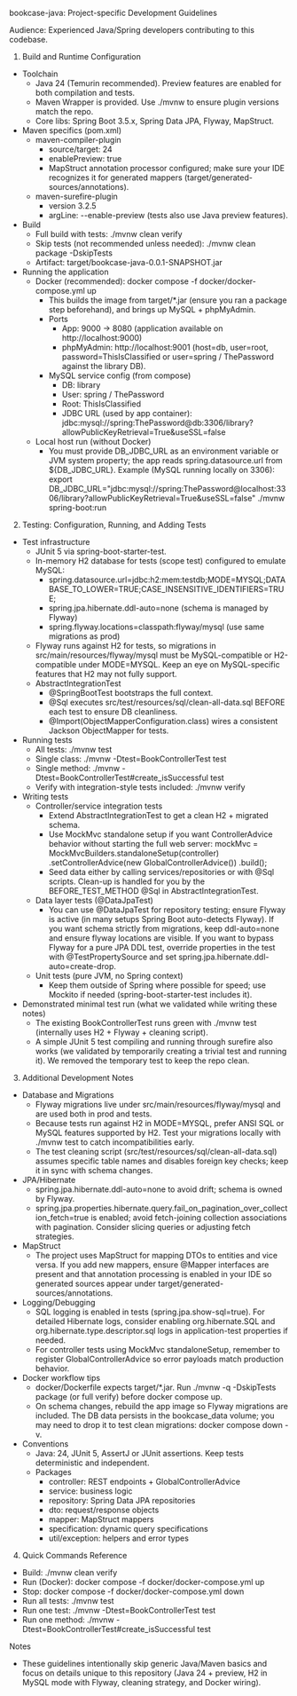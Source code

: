 bookcase-java: Project-specific Development Guidelines

Audience: Experienced Java/Spring developers contributing to this codebase.

1. Build and Runtime Configuration
- Toolchain
  - Java 24 (Temurin recommended). Preview features are enabled for both compilation and tests.
  - Maven Wrapper is provided. Use ./mvnw to ensure plugin versions match the repo.
  - Core libs: Spring Boot 3.5.x, Spring Data JPA, Flyway, MapStruct.
- Maven specifics (pom.xml)
  - maven-compiler-plugin
    - source/target: 24
    - enablePreview: true
    - MapStruct annotation processor configured; make sure your IDE recognizes it for generated mappers (target/generated-sources/annotations).
  - maven-surefire-plugin
    - version 3.2.5
    - argLine: --enable-preview (tests also use Java preview features).
- Build
  - Full build with tests: ./mvnw clean verify
  - Skip tests (not recommended unless needed): ./mvnw clean package -DskipTests
  - Artifact: target/bookcase-java-0.0.1-SNAPSHOT.jar
- Running the application
  - Docker (recommended): docker compose -f docker/docker-compose.yml up
    - This builds the image from target/*.jar (ensure you ran a package step beforehand), and brings up MySQL + phpMyAdmin.
    - Ports
      - App: 9000 -> 8080 (application available on http://localhost:9000)
      - phpMyAdmin: http://localhost:9001 (host=db, user=root, password=ThisIsClassified or user=spring / ThePassword against the library DB).
    - MySQL service config (from compose)
      - DB: library
      - User: spring / ThePassword
      - Root: ThisIsClassified
      - JDBC URL (used by app container): jdbc:mysql://spring:ThePassword@db:3306/library?allowPublicKeyRetrieval=True&useSSL=false
  - Local host run (without Docker)
    - You must provide DB_JDBC_URL as an environment variable or JVM system property; the app reads spring.datasource.url from ${DB_JDBC_URL}.
      Example (MySQL running locally on 3306):
      export DB_JDBC_URL="jdbc:mysql://spring:ThePassword@localhost:3306/library?allowPublicKeyRetrieval=True&useSSL=false"
      ./mvnw spring-boot:run

2. Testing: Configuration, Running, and Adding Tests
- Test infrastructure
  - JUnit 5 via spring-boot-starter-test.
  - In-memory H2 database for tests (scope test) configured to emulate MySQL:
    - spring.datasource.url=jdbc:h2:mem:testdb;MODE=MYSQL;DATABASE_TO_LOWER=TRUE;CASE_INSENSITIVE_IDENTIFIERS=TRUE;
    - spring.jpa.hibernate.ddl-auto=none (schema is managed by Flyway)
    - spring.flyway.locations=classpath:flyway/mysql (use same migrations as prod)
  - Flyway runs against H2 for tests, so migrations in src/main/resources/flyway/mysql must be MySQL-compatible or H2-compatible under MODE=MYSQL. Keep an eye on MySQL-specific features that H2 may not fully support.
  - AbstractIntegrationTest
    - @SpringBootTest bootstraps the full context.
    - @Sql executes src/test/resources/sql/clean-all-data.sql BEFORE each test to ensure DB cleanliness.
    - @Import(ObjectMapperConfiguration.class) wires a consistent Jackson ObjectMapper for tests.
- Running tests
  - All tests: ./mvnw test
  - Single class: ./mvnw -Dtest=BookControllerTest test
  - Single method: ./mvnw -Dtest=BookControllerTest#create_isSuccessful test
  - Verify with integration-style tests included: ./mvnw verify
- Writing tests
  - Controller/service integration tests
    - Extend AbstractIntegrationTest to get a clean H2 + migrated schema.
    - Use MockMvc standalone setup if you want ControllerAdvice behavior without starting the full web server:
      mockMvc = MockMvcBuilders.standaloneSetup(controller)
        .setControllerAdvice(new GlobalControllerAdvice())
        .build();
    - Seed data either by calling services/repositories or with @Sql scripts. Clean-up is handled for you by the BEFORE_TEST_METHOD @Sql in AbstractIntegrationTest.
  - Data layer tests (@DataJpaTest)
    - You can use @DataJpaTest for repository testing; ensure Flyway is active (in many setups Spring Boot auto-detects Flyway). If you want schema strictly from migrations, keep ddl-auto=none and ensure flyway locations are visible. If you want to bypass Flyway for a pure JPA DDL test, override properties in the test with @TestPropertySource and set spring.jpa.hibernate.ddl-auto=create-drop.
  - Unit tests (pure JVM, no Spring context)
    - Keep them outside of Spring where possible for speed; use Mockito if needed (spring-boot-starter-test includes it).
- Demonstrated minimal test run (what we validated while writing these notes)
  - The existing BookControllerTest runs green with ./mvnw test (internally uses H2 + Flyway + cleaning script).
  - A simple JUnit 5 test compiling and running through surefire also works (we validated by temporarily creating a trivial test and running it). We removed the temporary test to keep the repo clean.

3. Additional Development Notes
- Database and Migrations
  - Flyway migrations live under src/main/resources/flyway/mysql and are used both in prod and tests.
  - Because tests run against H2 in MODE=MYSQL, prefer ANSI SQL or MySQL features supported by H2. Test your migrations locally with ./mvnw test to catch incompatibilities early.
  - The test cleaning script (src/test/resources/sql/clean-all-data.sql) assumes specific table names and disables foreign key checks; keep it in sync with schema changes.
- JPA/Hibernate
  - spring.jpa.hibernate.ddl-auto=none to avoid drift; schema is owned by Flyway.
  - spring.jpa.properties.hibernate.query.fail_on_pagination_over_collection_fetch=true is enabled; avoid fetch-joining collection associations with pagination. Consider slicing queries or adjusting fetch strategies.
- MapStruct
  - The project uses MapStruct for mapping DTOs to entities and vice versa. If you add new mappers, ensure @Mapper interfaces are present and that annotation processing is enabled in your IDE so generated sources appear under target/generated-sources/annotations.
- Logging/Debugging
  - SQL logging is enabled in tests (spring.jpa.show-sql=true). For detailed Hibernate logs, consider enabling org.hibernate.SQL and org.hibernate.type.descriptor.sql logs in application-test properties if needed.
  - For controller tests using MockMvc standaloneSetup, remember to register GlobalControllerAdvice so error payloads match production behavior.
- Docker workflow tips
  - docker/Dockerfile expects target/*.jar. Run ./mvnw -q -DskipTests package (or full verify) before docker compose up.
  - On schema changes, rebuild the app image so Flyway migrations are included. The DB data persists in the bookcase_data volume; you may need to drop it to test clean migrations: docker compose down -v.
- Conventions
  - Java: 24, JUnit 5, AssertJ or JUnit assertions. Keep tests deterministic and independent.
  - Packages
    - controller: REST endpoints + GlobalControllerAdvice
    - service: business logic
    - repository: Spring Data JPA repositories
    - dto: request/response objects
    - mapper: MapStruct mappers
    - specification: dynamic query specifications
    - util/exception: helpers and error types

4. Quick Commands Reference
- Build: ./mvnw clean verify
- Run (Docker): docker compose -f docker/docker-compose.yml up
- Stop: docker compose -f docker/docker-compose.yml down
- Run all tests: ./mvnw test
- Run one test: ./mvnw -Dtest=BookControllerTest test
- Run one method: ./mvnw -Dtest=BookControllerTest#create_isSuccessful test

Notes
- These guidelines intentionally skip generic Java/Maven basics and focus on details unique to this repository (Java 24 + preview, H2 in MySQL mode with Flyway, cleaning strategy, and Docker wiring).
